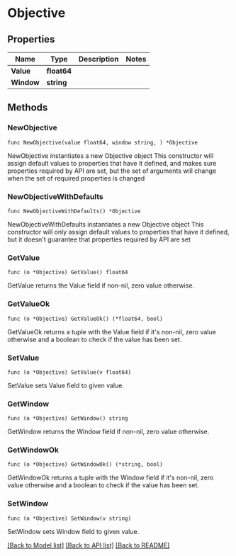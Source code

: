 # Objective

## Properties

Name | Type | Description | Notes
------------ | ------------- | ------------- | -------------
**Value** | **float64** |  | 
**Window** | **string** |  | 

## Methods

### NewObjective

`func NewObjective(value float64, window string, ) *Objective`

NewObjective instantiates a new Objective object
This constructor will assign default values to properties that have it defined,
and makes sure properties required by API are set, but the set of arguments
will change when the set of required properties is changed

### NewObjectiveWithDefaults

`func NewObjectiveWithDefaults() *Objective`

NewObjectiveWithDefaults instantiates a new Objective object
This constructor will only assign default values to properties that have it defined,
but it doesn't guarantee that properties required by API are set

### GetValue

`func (o *Objective) GetValue() float64`

GetValue returns the Value field if non-nil, zero value otherwise.

### GetValueOk

`func (o *Objective) GetValueOk() (*float64, bool)`

GetValueOk returns a tuple with the Value field if it's non-nil, zero value otherwise
and a boolean to check if the value has been set.

### SetValue

`func (o *Objective) SetValue(v float64)`

SetValue sets Value field to given value.


### GetWindow

`func (o *Objective) GetWindow() string`

GetWindow returns the Window field if non-nil, zero value otherwise.

### GetWindowOk

`func (o *Objective) GetWindowOk() (*string, bool)`

GetWindowOk returns a tuple with the Window field if it's non-nil, zero value otherwise
and a boolean to check if the value has been set.

### SetWindow

`func (o *Objective) SetWindow(v string)`

SetWindow sets Window field to given value.



[[Back to Model list]](../README.md#documentation-for-models) [[Back to API list]](../README.md#documentation-for-api-endpoints) [[Back to README]](../README.md)


